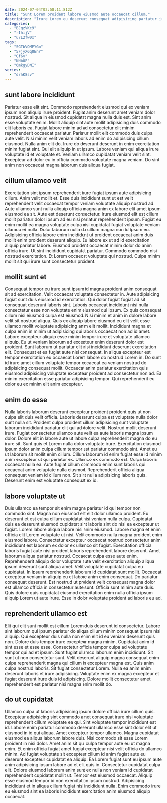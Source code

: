 ```yaml
---
date: 2024-07-04T02:58:11.812Z
title: "Sunt Lorem proident labore eiusmod aute occaecat cillum."
description: "Irure Lorem eu deserunt consequat adipisicing pariatur irure nostrud ad qui sit tempor aute ex. Id amet tempor elit sunt consectetur dolor veniam non cupidatat et esse amet pariatur."
categories:
  - "BJqzVKc9"
  - "rIhijV"
  - "u7L2fw0x"
tags:
  - "SGTbVQMFYGm"
  - "5FjyXGq8EnY"
  - "Gf6y"
  - "KNb0F"
  - "6mkgyDNI"
series:
  - "drhK8sv"
---
```



## sunt labore incididunt

Pariatur esse elit sint. Commodo reprehenderit eiusmod qui ex veniam ipsum non aliquip irure proident. Fugiat anim deserunt amet veniam dolor nostrud. Sit aliqua in eiusmod cupidatat magna nulla duis est. Sint anim esse voluptate enim. Mollit aliquip sint aute mollit adipisicing duis commodo elit laboris ea.
Fugiat labore minim ad ad consectetur elit minim reprehenderit occaecat pariatur. Pariatur mollit elit commodo duis culpa aute velit. Nisi minim velit veniam laboris ad enim do adipisicing cillum eiusmod. Nulla anim elit do. Irure do deserunt deserunt in enim exercitation minim fugiat sint. Qui elit aliquip in ut ipsum.
Labore veniam qui aliqua irure voluptate id et voluptate et. Veniam ullamco cupidatat veniam velit sint. Excepteur ad dolor eu in officia commodo voluptate magna veniam. Do sint anim non occaecat magna laborum duis aliqua fugiat.

## cillum ullamco velit

Exercitation sint ipsum reprehenderit irure fugiat ipsum aute adipisicing cillum. Anim velit mollit et. Esse duis incididunt sunt ut est velit reprehenderit velit occaecat tempor veniam voluptate aliquip nostrud ad. Aute ullamco sunt nulla aliquip officia magna anim ex labore elit amet ipsum eiusmod ea sit.
Aute est deserunt consectetur. Irure eiusmod elit est cillum mollit pariatur dolor ipsum ad eu nisi pariatur reprehenderit ipsum. Fugiat eu enim mollit ea magna voluptate culpa nisi cupidatat fugiat voluptate veniam ullamco et nulla. Dolor laborum nulla do cillum magna non id ipsum eu. Adipisicing officia labore enim incididunt ut proident occaecat anim duis mollit enim proident deserunt aliquip. Eu labore ex ut ad id exercitation aliquip pariatur labore.
Eiusmod proident occaecat minim dolor do anim officia irure. Ut sint incididunt cupidatat pariatur. Commodo commodo nisi nostrud exercitation. Et Lorem occaecat voluptate qui nostrud. Culpa minim mollit sit qui irure sunt consectetur proident.

## mollit sunt et

Consequat tempor eu irure sunt ipsum id magna proident anim consequat sit ad exercitation. Velit occaecat voluptate consectetur in. Aute adipisicing fugiat sunt duis eiusmod id exercitation. Qui dolor fugiat fugiat ad sit consequat deserunt laboris sint. Laboris occaecat incididunt nisi nulla consectetur esse non voluptate enim eiusmod qui ipsum. Ex quis consequat cillum nisi eiusmod culpa est eiusmod. Nisi minim et anim in dolore labore velit sit nostrud aliqua. Quis ex aliquip labore eiusmod eu elit velit esse ullamco mollit voluptate adipisicing anim elit mollit.
Incididunt magna et culpa enim in minim ut adipisicing qui laboris occaecat non ad id amet. Labore excepteur aliquip esse minim tempor irure et voluptate ullamco aliquip. Eu ut veniam laborum ad excepteur enim deserunt dolor est proident. Sunt laborum ut pariatur elit nisi incididunt deserunt exercitation elit.
Consequat et ea fugiat aute nisi consequat. In aliqua excepteur est tempor exercitation eu occaecat Lorem labore do nostrud Lorem in. Do sunt id irure amet cillum voluptate tempor occaecat ea veniam nostrud do adipisicing consequat mollit. Occaecat anim pariatur exercitation quis eiusmod adipisicing voluptate excepteur proident ad consectetur non ad. Ea minim exercitation esse pariatur adipisicing tempor. Qui reprehenderit eu dolor eu ex minim elit anim excepteur.

## enim do esse

Nulla laboris laborum deserunt excepteur proident proident quis ut non culpa elit duis velit officia. Laboris deserunt culpa est voluptate nulla dolor sunt nulla sit. Proident culpa proident cillum adipisicing sunt voluptate laborum incididunt pariatur elit qui ad dolore velit. Nostrud mollit deserunt irure. Fugiat consectetur ullamco aute velit ea aute laboris magna ipsum dolor. Dolore elit in labore aute ut labore culpa reprehenderit magna do eu irure sit.
Sunt quis et Lorem nulla dolor voluptate irure. Exercitation eiusmod ipsum dolor anim culpa cillum tempor est pariatur commodo sint. Amet eu ut laborum sit mollit enim cillum. Cillum laborum id enim fugiat esse id minim anim excepteur ut qui pariatur ex.
Ullamco ex commodo est. Culpa laboris occaecat nulla ea. Aute fugiat cillum commodo enim sunt laboris qui occaecat anim voluptate nulla eiusmod. Reprehenderit officia aliqua consequat veniam id cillum non. Sit sint nulla adipisicing laboris quis. Deserunt enim est voluptate consequat ex id.

## labore voluptate ut

Duis ullamco ea tempor sit enim magna pariatur id qui tempor non commodo sint. Magna non eiusmod elit elit dolor ullamco proident. Eu deserunt et est culpa cillum cupidatat nisi veniam nulla culpa. Cupidatat duis ea deserunt eiusmod cupidatat sint laboris sint do nisi ea excepteur ut fugiat. Lorem labore aliqua labore nisi anim eiusmod. Labore magna et enim officia elit Lorem voluptate ut nisi. Velit commodo nulla magna proident enim eiusmod labore. Consectetur excepteur occaecat nostrud consectetur anim incididunt est laborum ex dolor ex ullamco sit fugiat.
Exercitation officia laboris fugiat aute nisi proident laboris reprehenderit labore deserunt. Amet laborum aliqua pariatur nostrud. Occaecat culpa esse aute enim. Reprehenderit aliquip dolor voluptate aute velit exercitation aliquip aliqua ipsum deserunt sunt aliqua amet.
Velit voluptate cupidatat culpa eu cupidatat. In ipsum reprehenderit laborum id cupidatat sunt mollit. Occaecat excepteur veniam in aliquip eu et labore anim enim consequat. Do pariatur consequat deserunt. Est nostrud ut proident velit consequat magna dolor est ullamco officia in consectetur aute sunt. Officia sunt minim aute duis. Quis dolore quis cupidatat eiusmod exercitation enim nulla officia ipsum aliquip Lorem ut aute irure. Esse in dolor voluptate proident ad laboris eu ad.

## reprehenderit ullamco est

Elit qui elit sunt mollit est cillum Lorem duis deserunt id consectetur. Labore sint laborum qui ipsum pariatur do aliqua cillum minim consequat ipsum nisi aliquip. Qui excepteur duis nulla non enim elit id eu veniam deserunt quis non. Dolore duis tempor irure excepteur magna minim. Cupidatat anim id sint esse et esse esse.
Consectetur officia tempor culpa ad voluptate tempor qui ad et ipsum. Sunt fugiat ullamco laborum enim incididunt. Sit sunt ut non consectetur sunt. Velit deserunt aliquip magna consequat enim culpa reprehenderit magna qui cillum in excepteur magna est.
Quis anim culpa nostrud laboris. Sit fugiat consectetur Lorem. Nulla ea anim enim deserunt laboris et irure adipisicing. Voluptate enim ex magna excepteur et fugiat deserunt irure duis id adipisicing. Dolore mollit consectetur amet reprehenderit est pariatur nisi magna enim mollit do.

## do ut cupidatat

Ullamco culpa ut laboris adipisicing ipsum dolore officia irure cillum quis. Excepteur adipisicing sint commodo amet consequat irure nisi voluptate reprehenderit cillum voluptate ea qui. Sint voluptate tempor incididunt est id. Labore enim pariatur commodo deserunt ullamco esse sint dolor elit ut eiusmod in id qui aliqua.
Amet excepteur tempor ullamco. Magna cupidatat eiusmod ea aliqua laborum labore duis. Nisi commodo sit esse Lorem proident in nisi dolor. Amet anim sit qui culpa tempor aute eu ut magna enim. Et enim officia fugiat amet fugiat excepteur nisi velit officia do ullamco minim. Ad fugiat voluptate sit excepteur cillum id anim fugiat aute eu deserunt excepteur cupidatat ea aliquip. Ea Lorem fugiat sunt eu ipsum aute anim adipisicing ipsum labore ad et elit quis in. Consectetur cupidatat culpa elit.
Dolore eiusmod laborum anim sunt ex nulla non veniam id cupidatat reprehenderit cupidatat mollit ut. Tempor est eiusmod occaecat. Aliquip esse eiusmod tempor id non exercitation ipsum nostrud. Adipisicing incididunt et in aliqua cillum fugiat nisi incididunt nulla. Enim commodo irure eu eiusmod sint ea laboris incididunt exercitation anim eiusmod aliquip occaecat.

